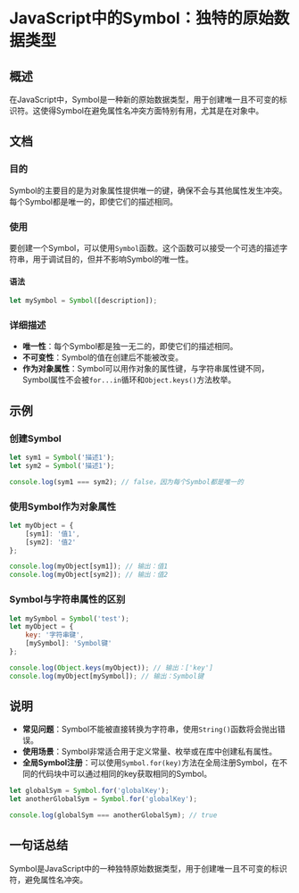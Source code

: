 <!--
Meta Description: # JavaScript中的Symbol：独特的原始数据类型 ## 概述 在JavaScript中，Symbol是一种新的原始数据类型，用于创建唯一且不可变的标识符。这使得Symbol在避免属性名冲突方面特别有用，尤其是在对象中。 ## 文档 ### 目的 Symbol的主要目的是为对象属性提供唯一...
Meta Keywords: symbol, let, console, log, myobject
-->

# JavaScript中的Symbol：独特的原始数据类型

## 概述
在JavaScript中，Symbol是一种新的原始数据类型，用于创建唯一且不可变的标识符。这使得Symbol在避免属性名冲突方面特别有用，尤其是在对象中。

## 文档
### 目的
Symbol的主要目的是为对象属性提供唯一的键，确保不会与其他属性发生冲突。每个Symbol都是唯一的，即使它们的描述相同。

### 使用
要创建一个Symbol，可以使用`Symbol`函数。这个函数可以接受一个可选的描述字符串，用于调试目的，但并不影响Symbol的唯一性。

#### 语法
```javascript
let mySymbol = Symbol([description]);
```

### 详细描述
- **唯一性**：每个Symbol都是独一无二的，即使它们的描述相同。
- **不可变性**：Symbol的值在创建后不能被改变。
- **作为对象属性**：Symbol可以用作对象的属性键，与字符串属性键不同，Symbol属性不会被`for...in`循环和`Object.keys()`方法枚举。

## 示例
### 创建Symbol
```javascript
let sym1 = Symbol('描述1');
let sym2 = Symbol('描述1');

console.log(sym1 === sym2); // false，因为每个Symbol都是唯一的
```

### 使用Symbol作为对象属性
```javascript
let myObject = {
    [sym1]: '值1',
    [sym2]: '值2'
};

console.log(myObject[sym1]); // 输出：值1
console.log(myObject[sym2]); // 输出：值2
```

### Symbol与字符串属性的区别
```javascript
let mySymbol = Symbol('test');
let myObject = {
    key: '字符串键',
    [mySymbol]: 'Symbol键'
};

console.log(Object.keys(myObject)); // 输出：['key']
console.log(myObject[mySymbol]); // 输出：Symbol键
```

## 说明
- **常见问题**：Symbol不能被直接转换为字符串，使用`String()`函数将会抛出错误。
- **使用场景**：Symbol非常适合用于定义常量、枚举或在库中创建私有属性。
- **全局Symbol注册**：可以使用`Symbol.for(key)`方法在全局注册Symbol，在不同的代码块中可以通过相同的key获取相同的Symbol。
  
```javascript
let globalSym = Symbol.for('globalKey');
let anotherGlobalSym = Symbol.for('globalKey');

console.log(globalSym === anotherGlobalSym); // true
```
  
## 一句话总结
Symbol是JavaScript中的一种独特原始数据类型，用于创建唯一且不可变的标识符，避免属性名冲突。